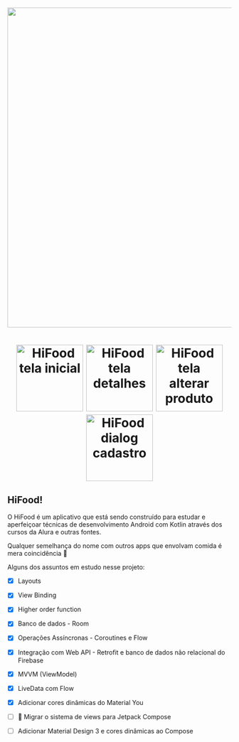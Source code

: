 <h1 align="center">
<img src ="https://user-images.githubusercontent.com/35709152/182004252-ec7d5e8e-ae4b-4dcf-b4d6-86bb2d8952d2.png" width = 720/>
 </h1>
  
<h1 align="center">
  <img src="https://user-images.githubusercontent.com/35709152/184732373-03dfd5fe-ec9c-4852-955d-a9c45d9ee153.png" alt = "HiFood tela inicial" width="150">
  <img src="https://user-images.githubusercontent.com/35709152/184732367-cc6b6961-d8b9-4bd8-87ab-229b28f3d30b.png" alt = "HiFood tela detalhes" width="150">
  <img src="https://user-images.githubusercontent.com/35709152/184732361-1b8671a4-24e8-4c26-8ec4-acca39679e21.png" alt = "HiFood tela alterar produto" width="150">


  <img src="https://user-images.githubusercontent.com/35709152/184732358-d35f2bdb-7966-43a3-886e-38970b67b560.png" alt = "HiFood dialog cadastro" width="150"> 

</h1>

## HiFood! 

O HiFood é um aplicativo que está sendo construído para estudar e aperfeiçoar técnicas de desenvolvimento Android com Kotlin através dos cursos da Alura e outras fontes. 

Qualquer semelhança do nome com outros apps que envolvam comida é mera coincidência 👀

Alguns dos assuntos em estudo nesse projeto:

- [x] Layouts
- [x] View Binding
- [x] Higher order function
- [x] Banco de dados - Room 
- [x] Operações Assíncronas - Coroutines e Flow

- [x] Integração com Web API - Retrofit e banco de dados não relacional do Firebase
- [x] MVVM (ViewModel)
- [x] LiveData com Flow

- [x] Adicionar cores dinâmicas do Material You
- [ ] 🚧 Migrar o sistema de views para Jetpack Compose 
- [ ] Adicionar Material Design 3 e cores dinâmicas ao Compose




![]()
![]()
